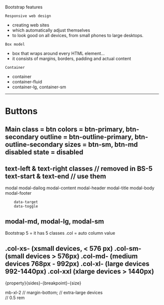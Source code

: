 Bootstrap features

`Responsive web design`
- creating web sites 
- which automatically adjust themselves 
- to look good on all devices, from small phones to large desktops.

`Box model`
- box that wraps around every HTML element... 
- it consists of margins, borders, padding and actual content

`Container`
- container
- container-fluid
- container-lg, container-sm
----------------------------------------------------------


# Buttons

Main class = btn
colors = btn-primary, btn-secondary
outline = btn-outline-primary, btn-outline-secondary
sizes = btn-sm, btn-md
disabled state = disabled
-------------------------------------------------
text-left & text-right classes      // removed in BS-5
text-start & text-end               // use them
-------------------------------------------

modal
    modal-dailog
        modal-content
            modal-header
                modal-title
        modal-body
        modal-footer
        
        
        data-target
        data-toggle
        
modal-md, modal-lg, modal-sm 
-------------------------------------------
Bootstrap 5 = it has 5 classes
.col = auto column value

.col-xs-        (xsmall devices,       < 576 px)
.col-sm-        (small devices              > 576px)
.col-md-        (medium devices         768px - 992px)
.col-xl-        (large devices          992-1440px)
.col-xxl        (xlarge devices         > 1440px)
-------------------------------------------

{property}{sides}-{breakpoint}-{size} 

mb-xl-2         // margin-bottom; 
                // extra-large devices  
                // 0.5 rem